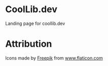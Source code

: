 <head>
 <link rel="shortcut icon" type="image/x-icon" href="favicon.ico?">
</head>

# CoolLib.dev
Landing page for coollib.dev

# Attribution

<div>Icons made by <a href="https://www.freepik.com" title="Freepik">Freepik</a> from <a href="https://www.flaticon.com/" title="Flaticon">www.flaticon.com</a></div>


